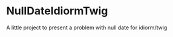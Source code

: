 NullDateIdiormTwig
==================

A little project to present a problem with null date for idiorm/twig

